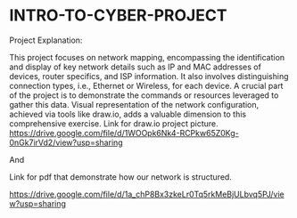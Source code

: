 # INTRO-TO-CYBER-PROJECT

Project Explanation:

This project focuses on network mapping, encompassing the identification and display of key network details such as IP and MAC addresses of devices, router specifics, and ISP information. It also involves distinguishing connection types, i.e., Ethernet or Wireless, for each device. A crucial part of the project is to demonstrate the commands or resources leveraged to gather this data. Visual representation of the network configuration, achieved via tools like draw.io, adds a valuable dimension to this comprehensive exercise.
Link for draw.io project picture.
https://drive.google.com/file/d/1WOOpk6Nk4-RCPkw65Z0Kg-0nGk7irVd2/view?usp=sharing

And 

Link for pdf that demonstrate how our network is structured.

https://drive.google.com/file/d/1a_chP8Bx3zkeLr0Tq5rkMeBjULbvq5PJ/view?usp=sharing
